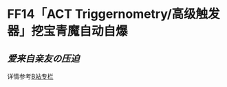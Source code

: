 # FF14「ACT Triggernometry/高级触发器」挖宝青魔自动自爆

## *爱来自亲友の压迫*

详情参考[B站专栏](https://www.bilibili.com/opus/961845208806326326 "https://www.bilibili.com/opus/961845208806326326")
